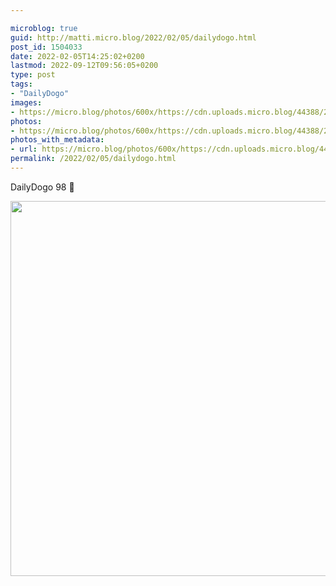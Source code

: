 ```yaml
---

microblog: true
guid: http://matti.micro.blog/2022/02/05/dailydogo.html
post_id: 1504033
date: 2022-02-05T14:25:02+0200
lastmod: 2022-09-12T09:56:05+0200
type: post
tags:
- "DailyDogo"
images:
- https://micro.blog/photos/600x/https://cdn.uploads.micro.blog/44388/2022/53b408e620.jpg
photos:
- https://micro.blog/photos/600x/https://cdn.uploads.micro.blog/44388/2022/53b408e620.jpg
photos_with_metadata:
- url: https://micro.blog/photos/600x/https://cdn.uploads.micro.blog/44388/2022/53b408e620.jpg
permalink: /2022/02/05/dailydogo.html
---
```

DailyDogo 98 🐶

<img src="/media/uploads/2022/53b408e620.jpg" width="599" height="600" alt="" />

